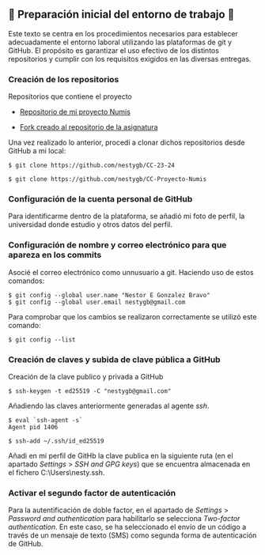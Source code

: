 ## :rocket: Preparación inicial del entorno de trabajo :rocket:

Este texto se centra en los procedimientos necesarios para establecer adecuadamente el entorno laboral utilizando las plataformas de git y GitHub. El propósito es garantizar el uso efectivo de los distintos repositorios y cumplir con los requisitos exigidos en las diversas entregas.

### Creación de los repositorios

Repositorios que contiene el proyecto

- [Repositorio de mi proyecto Numis](https://github.com/nestygb/CC-Proyecto-Numis)

- [Fork creado al repositorio de la asignatura](https://github.com/nestygb/CC-23-24)

Una vez realizado lo anterior, procedí a clonar dichos repositorios desde GitHub a mi local:

```
$ git clone https://github.com/nestygb/CC-23-24
```

```
$ git clone https://github.com/nestygb/CC-Proyecto-Numis
```

### Configuración de la cuenta personal de GitHub

Para identificarme dentro de la plataforma, se añadió mi foto de perfil, la universidad donde estudio y otros datos del perfil.

### Configuración de nombre y correo electrónico para que apareza en los commits

Asocié el correo electrónico como unnusuario a git. Haciendo uso de estos comandos:

```
$ git config --global user.name "Nestor E Gonzalez Bravo"
$ git config --global user.email nestygb@gmail.com
```

Para comprobar que los cambios se realizaron correctamente se utilizó este comando:

```
$ git config --list
```
### Creación de claves y subida de clave pública a GitHub

Creación de la clave publico y privada a GitHub

```
$ ssh-keygen -t ed25519 -C "nestygb@gmail.com"
```
Añadiendo las claves anteriormente generadas al agente _ssh_.

```
$ eval `ssh-agent -s`
Agent pid 1406
```

```
$ ssh-add ~/.ssh/id_ed25519
```
Añadi en mi perfil de GitHb la clave publica en la siguiente ruta (en el apartado _Settings_ > _SSH and GPG keys_) que se encuentra almacenada en el fichero C:\Users\nesty\.ssh.

### Activar el segundo factor de autenticación

Para la autentificación de doble factor, en el apartado de _Settings_ > _Password and authentication_ para habilitarlo se selecciona _Two-factor authentication_. En este caso, se ha seleccionado el envío de un código a través de un mensaje de texto (SMS) como segunda forma de autenticación de GitHub.